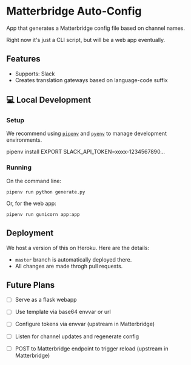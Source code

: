 # Matterbridge Auto-Config

App that generates a Matterbridge config file based on channel names.

Right now it's just a CLI script, but will be a web app eventually.

## Features

- Supports: Slack
- Creates translation gateways based on language-code suffix

## :computer: Local Development

### Setup

We recommend using [`pipenv`][pipenv] and [`pyenv`][pyenv] to manage
development environments.

pipenv install
EXPORT SLACK_API_TOKEN=xoxx-1234567890...

### Running

On the command line:

```
pipenv run python generate.py
```

Or, for the web app:

```
pipenv run gunicorn app:app
```

## Deployment

We host a version of this on Heroku. Here are the details:

- `master` branch is automatically deployed there.
- All changes are made throgh pull requests.

## Future Plans

- [ ] Serve as a flask webapp
- [ ] Use template via base64 envvar or url
- [ ] Configure tokens via envvar (upstream in Matterbridge)
- [ ] Listen for channel updates and regenerate config
- [ ] POST to Matterbridge endpoint to trigger reload (upstream in
  Matterbridge)

   [pipenv]: https://pipenv.readthedocs.io/en/latest/
   [pyenv]: https://github.com/pyenv/pyenv

